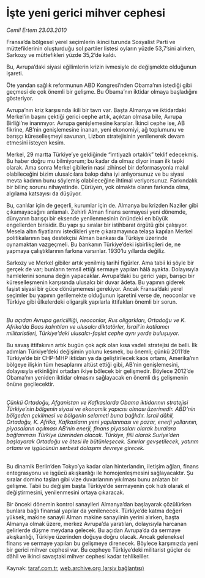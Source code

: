 # İşte yeni gerici mihver cephesi

*Cemil Ertem 23.03.2010*

<div class="yazi"><p>Fransa’da bölgesel yerel seçimlerin ikinci turunda Sosyalist Parti ve müttefiklerinin oluşturduğu sol partiler listesi oyların yüzde 53,7’sini alırken, Sarkozy ve müttefikleri yüzde 35,2’de kaldı. </p>
<p>Bu, Avrupa’daki siyasi eğilimlerin krizin ivmesiyle de değişmekte olduğunun işareti. </p>
<p>Öte yandan sağlık reformunun ABD Kongresi’nden Obama’nın istediği gibi geçmesi de çok önemli bir gelişme. Bu Obama’nın iktidar olmaya başladığını gösteriyor. </p>
<p>Avrupa’nın kriz karşısında ikili bir tavrı var. Başta Almanya ve iktidardaki Merkel’in başını çektiği gerici cephe artık, açıktan olmasa bile, Avrupa Birliği’ne inanmıyor. Avrupa genişlemesine karşılar. İkinci cephe ise, AB fikrine, AB’nin genişlemesine inanan, yeni ekonomiyi, ağ toplumunu ve barışçı küreselleşmeyi savunan, Lizbon stratejisinin yenilenerek devam etmesini isteyen kesim. </p>
<p>Merkel, 29 martta Türkiye’ye geldiğinde “imtiyazlı ortaklık” teklif edecekmiş. Bu haber doğru mu bilmiyorum; bu kadar da olmaz diyor insan ilk tepki olarak. Ama sonra Merkel gibilerin nasıl zihinsel bir deformasyonla malul olabileceğini bizim ulusalcılara bakıp daha iyi anlıyorsunuz ve bu siyasi mevta kadının bunu söylemiş olabileceğine ihtimal veriyorsunuz. Farkındalık bir bilinç sorunu nihayetinde. Çürüyen, yok olmakta olanın farkında olma, algılama katsayısı da düşüyor. </p>
<p>Bu, canlılar için de geçerli, kurumlar için de. Almanya bu krizden Naziler gibi çıkamayacağını anlamalı. Zehirli Alman finans sermayesi yeni dönemde, dünyanın barışçı bir eksende yenilenmesinin önündeki en büyük engellerden birisidir. Bu yapı şu sıralar bir istihbarat örgütü gibi çalışıyor. Mesela altın fiyatlarını istedikleri yere çıkaramayınca telaşa kapılan Merkel politikalarının baş destekçisi Alman bankası da Türkiye üzerinde oynamaktan vazgeçmeli. Bu bankanın Türkiye’deki işbirlikçileri de, ne yapmaya çalıştıklarının farkına varsınlar. 1930’lu yıllarda değiliz. </p>
<p>Sarkozy ve Merkel gibiler artık yenilmiş tarihî figürler. Ama tabii ki şöyle bir gerçek de var; bunların temsil ettiği sermaye yapıları hâlâ ayakta. Dolayısıyla hamlelerini sonuna değin yapacaklar. Avrupa’daki bu gerici yapı, barışçı bir küreselleşmenin karşısında ulusalcı bir duvar âdeta. Bu yapının giderek faşist siyasi bir güce dönüşmemesi gerekiyor. Ancak Fransa’daki yerel seçimler bu yapının gerilemekte olduğunun işaretini verse de, neoconlar ve Türkiye gibi ülkelerdeki oligarşik yapılarla ittifakları önemli bir sorun. </p>
<p><i><br/>Bu açıdan Avrupa gericililiği, neoconlar, Rus oligarkları, Ortadoğu ve K. Afrika’da Baas kalıntıları ve ulusalcı diktatörler, İsrail’in katliamcı militaristleri, Türkiye’deki ulusalcı-faşist cephe aynı yerde buluşuyor. </i></p>
<p>Bu savaş ittifakının artık bugün çok açık olan kısa vadeli stratejisi de belli. İlk adımları Türkiye’deki değişimin yolunu kesmek, bu önemli; çünkü 2011’de Türkiye’de bir CHP-MHP iktidarı ya da geliştirilecek kaos ortamı, Amerika’nın bölgeye ilişkin tüm hesaplarını altüst ettiği gibi, AB’nin genişlemesini, dolayısıyla etkinliğini ortadan ikiye bölecek bir gelişmedir. Böylece 2012’de Obama’nın yeniden iktidar olmasını sağlayacak en önemli dış gelişmenin önüne geçilecektir. </p>
<p><i><br/>Çünkü Ortadoğu, Afganistan ve Kafkaslarda Obama iktidarının stratejisi Türkiye’nin bölgenin siyasi ve ekonomik yapıcısı olması üzerinedir.</i> <i>ABD’nin bölgeden çekilmesi ve bölgenin selameti buna bağlıdır. İsrail dâhil, Ortadoğu, K. Afrika, Kafkasların yeni yapılanması ve pazar, enerji yollarının, piyasaların açılması AB’nin enerji, finans piyasaları olarak buralara bağlanması Türkiye üzerinden olacak. Türkiye, fiili olarak Suriye’den başlayarak Ortadoğu ve ötesi ile bütünleşecek. Sınırlar gevşetilecek, yatırım ortamı ve işgücünün serbest dolaşımı devreye girecek.</i></p>
<p> <br/>Bu dinamik Berlin’den Tokyo’ya kadar olan hinterlandın, iletişim ağları, finans entegrasyonu ve işgücü akışkanlığı ile homojenleşmesini sağlayacaktır. Şu sıralar domino taşları gibi vize duvarlarının yıkılması bunu anlatan bir gelişme. Tabii bu değişim başta Türkiye’de sermayenin çok hızlı olarak el değiştirmesini, yenilenmesini ortaya çıkaracak. </p>
<p>Bir önceki dönemin kontrol sanayileri Almanya’dan başlayarak çözülürken bunlara bağlı finansal yapılar da yenilenecek. Türkiye’de katma değeri yüksek, makine sanayii Alman makine sanayiinin yerini alırken, başta Almanya olmak üzere, merkez Avrupa’da yaratılan, dolayısıyla harcanan gelirlerde düşme meydana gelecek. Bu açıdan Avrupa’da da sermaye akışkanlığı, Türkiye üzerinden doğuya doğru olacak. Ancak geleneksel finans ve sermaye yapıları bu gelişmeye direnecek. Böylece karşımızda yeni bir gerici mihver cephesi var. Bu cepheye Türkiye’deki militarist güçler de dâhil ve ikinci savaştaki mihver cephesi kadar tehlikeliler. </p></div>

Kaynak: [taraf.com.tr](http://www.taraf.com.tr:80/makale/10580.htm), [web.archive.org (arşiv bağlantısı)](http://web.archive.org/web/20100326131734/http://www.taraf.com.tr:80/makale/10580.htm)
